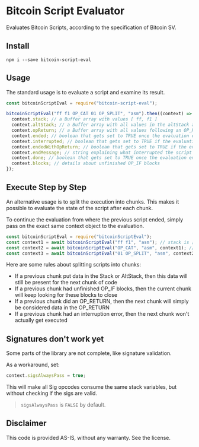 # Bitcoin Script Evaluator

Evaluates Bitcoin Scripts, according to the specification of Bitcoin SV.

## Install

`npm i --save bitcoin-script-eval`

## Usage

The standard usage is to evaluate a script and examine its result.

```javascript
const bitcoinScriptEval = require("bitcoin-script-eval");

bitcoinScriptEval("ff f1 OP_CAT 01 OP_SPLIT", "asm").then((context) => {
  context.stack; // a Buffer array with values [ ff, f1 ]
  context.altStack; // a Buffer array with all values in the altStack at the end of the script
  context.opReturn; // a Buffer array with all values following an OP_RETURN that got executed
  context.ended; // boolean that gets set to TRUE once the evaluation ends
  context.interrupted; // boolean that gets set to TRUE if the evaluation ended with an interruption.
  context.endedWithOpReturn; // boolean that gets set to TRUE if the evaluation ended with an OP_RETURN.
  context.endMessage; // string explaining what interrupted the script (Error message or "OP_RETURN").
  context.done; // boolean that gets set to TRUE once the evaluation ends without interruption
  context.blocks; // details about unfinished OP_IF blocks
});
```

## Execute Step by Step

An alternative usage is to split the execution into chunks. This makes it possible to evaluate the state of the script after each chunk.

To continue the evaluation from where the previous script ended, simply pass on the exact same context object to the evaluation.

```javascript
const bitcoinScriptEval = require("bitcoinScriptEval");
const context1 = await bitcoinScriptEval("ff f1", "asm"); // stack is [ff, f1]
const context2 = await bitcoinScriptEval("OP_CAT", "asm", context1); // stack is [fff1]
const context3 = await bitcoinScriptEval("01 OP_SPLIT", "asm", context2); // stack is [ff, f1]
```

Here are some rules about splitting scripts into chunks:

- If a previous chunk put data in the Stack or AltStack, then this data will still be present for the next chunk of code
- If a previous chunk had unfinished OP_IF blocks, then the current chunk will keep looking for these blocks to close
- If a previous chunk did an OP_RETURN, then the next chunk will simply be considered data in the OP_RETURN
- If a previous chunk had an interruption error, then the next chunk won't actually get executed

## Signatures don't work yet

Some parts of the library are not complete, like signature validation.

As a workaround, set:

```javascript
context.sigsAlwaysPass = true;
```

This will make all Sig opcodes consume the same stack variables, but without checking if the sigs are valid.

> `sigsAlwaysPass` is `FALSE` by default.

## Disclaimer

This code is provided AS-IS, without any warranty. See the license.

